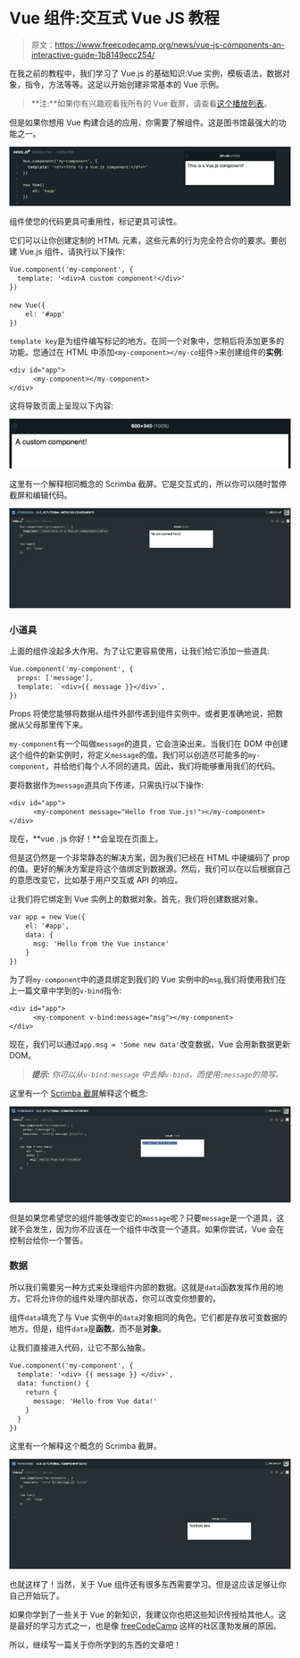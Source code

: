 # Vue 组件:交互式 Vue JS 教程

> 原文：<https://www.freecodecamp.org/news/vue-js-components-an-interactive-guide-1b8149ecc254/>

在我之前的教程中，我们学习了 Vue.js 的基础知识:Vue 实例，模板语法，数据对象，指令，方法等等。这足以开始创建非常基本的 Vue 示例。

> **注:**如果你有兴趣观看我所有的 Vue 截屏，请查看[这个播放列表](https://scrimba.com/playlist/playlist-38?utm_source=freecodecamp.org&utm_medium=referral&utm_campaign=vue_components_tutorial)。

但是如果你想用 Vue 构建合适的应用，你需要了解组件。这是图书馆最强大的功能之一。

![lU7kIfogtoKiBbhLmwBSdmeDhUlQUJ0Iyj-J](img/43dd6a5fa353ec4a129148a941b32917.png)

组件使您的代码更具可重用性，标记更具可读性。

它们可以让你创建定制的 HTML 元素，这些元素的行为完全符合你的要求。要创建 Vue.js 组件，请执行以下操作:

```
Vue.component('my-component', {
  template: '<div>A custom component!</div>'
})

new Vue({
    el: '#app'
})
```

`template key`是为组件编写标记的地方。在同一个对象中，您稍后将添加更多的功能。您通过在 HTML 中添加`<my-component></my-co`组件>来创建组件的**实例**:

```
<div id="app">
      <my-component></my-component>
</div>
```

这将导致页面上呈现以下内容:

![wOT9PJkSfHw2lU2c81dIYeOZwGu1rs01bcAi](img/88abbff03a034694a11320fc9a479919.png)

这里有一个解释相同概念的 Scrimba 截屏。它是交互式的，所以你可以随时暂停截屏和编辑代码。

![uAUTlrqpj7seczMdm9GIFaYMqKLrbP2gaibK](img/7c0dc123ac190763fa433dcd751f55d7.png)

### 小道具

上面的组件没起多大作用。为了让它更容易使用，让我们给它添加一些道具:

```
Vue.component('my-component', {
  props: ['message'],
  template: `<div>{{ message }}</div>`,
})
```

Props 将使您能够将数据从组件外部传递到组件实例中。或者更准确地说，把数据从父母那里传下来。

`my-component`有一个叫做`message`的道具，它会渲染出来。当我们在 DOM 中创建这个组件的新实例时，将定义`message`的值。我们可以创造尽可能多的`my-component`，并给他们每个人不同的道具。因此，我们将能够重用我们的代码。

要将数据作为`message`道具向下传递，只需执行以下操作:

```
<div id="app">
      <my-component message="Hello from Vue.js!"></my-component>
</div>
```

现在，**vue . js 你好！**会呈现在页面上。

但是这仍然是一个非常静态的解决方案，因为我们已经在 HTML 中硬编码了 prop 的值。更好的解决方案是将这个值绑定到数据源。然后，我们可以在以后根据自己的意愿改变它，比如基于用户交互或 API 的响应。

让我们将它绑定到 Vue 实例上的数据对象。首先，我们将创建数据对象。

```
var app = new Vue({
    el: '#app',
    data: {
      msg: 'Hello from the Vue instance'
    }
})
```

为了将`my-component`中的道具绑定到我们的 Vue 实例中的`msg`,我们将使用我们在上一篇文章中学到的`v-bind`指令:

```
<div id="app">
      <my-component v-bind:message="msg"></my-component>
</div>
```

现在，我们可以通过`app.msg = 'Some new data'`改变数据，Vue 会用新数据更新 DOM。

> ***提示:*** *你可以从`v-bind:message` 中去掉`v-bind`，而使用`:message`的简写。*

这里有一个 [Scrimba 截屏](https://scrimba.com/casts/caPgLTP?utm_source=freecodecamp.org&utm_medium=referral&utm_campaign=vue_components_tutorial)解释这个概念:

![PJ7UGwbOgARBGkj7JjkCRMmkeges8UAcnR2U](img/187cb1bd6a741a627f1e67969059cf75.png)

但是如果您希望您的组件能够改变它的`message`呢？只要`message`是一个道具，这就不会发生，因为你不应该在一个组件中改变一个道具。如果你尝试，Vue 会在控制台给你一个警告。

### 数据

所以我们需要另一种方式来处理组件内部的数据。这就是`data`函数发挥作用的地方。它将允许你的组件处理内部状态，你可以改变你想要的。

组件`data`填充了与 Vue 实例中的`data`对象相同的角色。它们都是存放可变数据的地方。但是，组件`data`是**函数**，而不是**对象**。

让我们直接进入代码，让它不那么抽象。

```
Vue.component('my-component', {
  template: '<div> {{ message }} </div>',
  data: function() {
    return {
      message: 'Hello from Vue data!'
    }
  }
})
```

这里有一个解释这个概念的 Scrimba 截屏。

![TwF5iKb1ozpTfkLRX6V9H7AfLwFPClUgco00](img/74a87c9d734ff18b862c36938bbae98f.png)

也就这样了！当然，关于 Vue 组件还有很多东西需要学习。但是这应该足够让你自己开始玩了。

如果你学到了一些关于 Vue 的新知识，我建议你也把这些知识传授给其他人。这是最好的学习方式之一，也是像 [freeCodeCamp](https://www.freecodecamp.com/) 这样的社区蓬勃发展的原因。

所以，继续写一篇关于你所学到的东西的文章吧！
